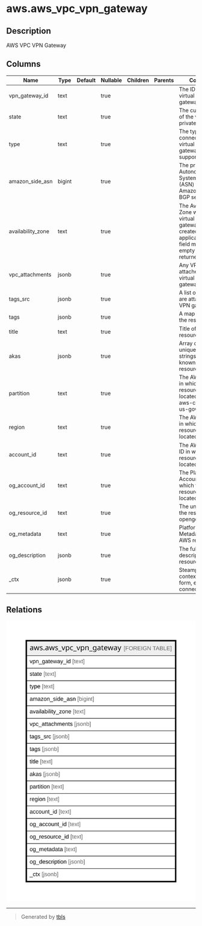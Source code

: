 # aws.aws_vpc_vpn_gateway

## Description

AWS VPC VPN Gateway

## Columns

| Name | Type | Default | Nullable | Children | Parents | Comment |
| ---- | ---- | ------- | -------- | -------- | ------- | ------- |
| vpn_gateway_id | text |  | true |  |  | The ID of the virtual private gateway. |
| state | text |  | true |  |  | The current state of the virtual private gateway. |
| type | text |  | true |  |  | The type of VPN connection the virtual private gateway supports. |
| amazon_side_asn | bigint |  | true |  |  | The private Autonomous System Number (ASN) for the Amazon side of a BGP session. |
| availability_zone | text |  | true |  |  | The Availability Zone where the virtual private gateway was created, if applicable. This field may be empty or not returned. |
| vpc_attachments | jsonb |  | true |  |  | Any VPCs attached to the virtual private gateway. |
| tags_src | jsonb |  | true |  |  | A list of tags that are attached to VPN gateway. |
| tags | jsonb |  | true |  |  | A map of tags for the resource. |
| title | text |  | true |  |  | Title of the resource. |
| akas | jsonb |  | true |  |  | Array of globally unique identifier strings (also known as) for the resource. |
| partition | text |  | true |  |  | The AWS partition in which the resource is located (aws, aws-cn, or aws-us-gov). |
| region | text |  | true |  |  | The AWS Region in which the resource is located. |
| account_id | text |  | true |  |  | The AWS Account ID in which the resource is located. |
| og_account_id | text |  | true |  |  | The Platform Account ID in which the resource is located. |
| og_resource_id | text |  | true |  |  | The unique ID of the resource in opengovernance. |
| og_metadata | text |  | true |  |  | Platform Metadata of the AWS resource. |
| og_description | jsonb |  | true |  |  | The full model description of the resource |
| _ctx | jsonb |  | true |  |  | Steampipe context in JSON form, e.g. connection_name. |

## Relations

![er](aws.aws_vpc_vpn_gateway.svg)

---

> Generated by [tbls](https://github.com/k1LoW/tbls)
